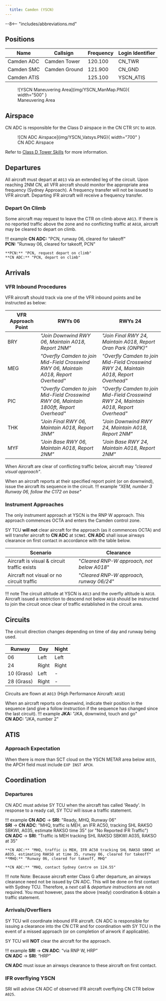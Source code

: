 ```yaml
---
  title: Camden (YSCN)
---
```


--8<-- "includes/abbreviations.md"


## Positions
| Name               | Callsign       | Frequency        | Login Identifier                         |
| ------------------ | -------------- | ---------------- | ---------------------------------------- |
| Camden ADC | Camden Tower | 120.100          | CN_TWR                        |
| Camden SMC  | Camden Ground   | 121.900          | CN_GND                      |
| Camden ATIS        |                | 125.100          | YSCN_ATIS                                |


<figure markdown>
![YSCN Maneuvering Area](img/YSCN_ManMap.PNG){ width="500" }
<figcaption>Maneuvering Area</figcaption>
</figure>

## Airspace
CN ADC is responsible for the Class D airspace in the CN CTR `SFC` to `A020`.

<figure markdown>
![CN ADC Airspace](img/YSCN_Vatsys.PNG){ width="700" }
<figcaption>CN ADC Airspace</figcaption>
</figure>  

Refer to [Class D Tower Skills](../../controller-skills/classdtwr) for more information.

## Departures

All aircraft must depart at `A013` via an extended leg of the circuit.
Upon reaching 2NM CN, all VFR aircraft should monitor the appropriate area frequency (Sydney Approach). A frequency transfer will not be issued to VFR aircraft.
Departing IFR aircraft will receive a frequency transfer.

### Depart On Climb
Some aircraft may request to leave the CTR on climb above `A013`.  If there is no reported traffic above the zone and no conflicting traffic at `A018`, aircraft may be cleared to depart on climb.

!!! example
    **CN ADC:** "PCN, runway 06, cleared for takeoff"  
    **PCN:** "Runway 06, cleared for takeoff, PCN"  

    **PCN:** "PCN, request depart on climb"  
    **CN ADC:** "PCN, depart on climb"


## Arrivals
### VFR Inbound Procedures
VFR aircraft should track via one of the VFR inbound points and be instructed as below:

| VFR Approach Point | RWYs 06  | RWYs 24 |
| ----------------| --------- | ---------- |
| BRY    | *"Join Downwind RWY 06, Maintain A018, Report 2NM"*     | *"Join Final RWY 24, Maintain A018, Report Oran Park (ONPK)"*       |
| MEG  | *"Overfly Camden to join Mid-Field Crosswind RWY 06, Maintain A018, Report Overhead"*      | *"Overfly Camden to join Mid-Field Crosswind RWY 24, Maintain A018, Report Overhead"*       |
| PIC   | *"Overfly Camden to join Mid-Field Crosswind RWY 06, Maintain 1800ft, Report Overhead"*      | *"Overfly Camden to join Mid-Field Crosswind RWY 24, Maintain A018, Report Overhead"*       |
| THK  | *"Join Final RWY 06, Maintain A018, Report 3NM"*    | *"Join Downwind RWY 24, Maintain A018, Report 2NM"*      |
| MYF   | *"Join Base RWY 06, Maintain A018, Report 2NM"*      | *"Join Base RWY 24, Maintain A018, Report 2NM"*       |

When Aircraft are clear of conflicting traffic below, aircraft may *"cleared visual approach"*.

When an aircraft reports at their specified report point (or on downwind), issue the aircraft its sequence in the circuit.
!!! example
    *"XEM, number 3 Runway 06, follow the C172 on base"*

### Instrument Approaches
The only instrument approach at YSCN is the RNP W approach.  This approach commences OCTA and enters the Camden control zone.  

SY TCU **will not** clear aircraft for the approach (as it commences OCTA) and will transfer aircraft to **CN ADC** at `SCNWI`.  **CN ADC** shall issue airways clearance on first contact in accordance with the table below.  

| Scenario | Clearance |
| -------- | --------- |
| Aircraft is visual & circuit traffic exists | "*Cleared RNP-W approach, not below A018*" |
| Aircraft not visual or no circuit traffic | "*Cleared RNP-W approach, runway 06/24*" |

!!! note
    The circuit altitude at YSCN is `A013` and the overfly altitude is `A018`.  Aircraft issued a restriction to descend not below `A018` should be instructed to join the circuit once clear of traffic established in the circuit area.

## Circuits
The circuit direction changes depending on time of day and runway being used.

| Runway | Day  | Night |
| ----------------| --------- | ---------- |
| 06    | Left       | Left        |
| 24   | Right | Right  |
| 10 (Grass) | Left | - |
| 28 (Grass) | Right | - |

Circuits are flown at `A013` (High Performance Aircraft: `A018`)

When an aircraft reports on downwind, indicate their position in the sequence (and give a follow instruction if the sequence has changed since the last circuit).
!!! example
    **JKA:** "JKA, downwind, touch and go"  
    **CN ADC:** "JKA, number 2"

## ATIS
### Approach Expectation
When there is more than SCT cloud on the YSCN METAR area below `A035`, the APCH field must include `EXP INST APCH`.

## Coordination

### Departures
CN ADC must advise SY TCU when the aircraft has called 'Ready'. In response to a ready call, SY TCU will issue a traffic statement.

!!! example
    <span class="hotline">**CN ADC** -> **SRI**</span>: "Ready, MHQ, Runway 06"  
    <span class="hotline">**SRI** -> **CN ADC**</span>: "MHQ, traffic is MEH, an IFR AC50, tracking SHL RAKSO SBKWI, A035, estimate RAKSO time 35" (or "No Reported IFR Traffic")  
    <span class="hotline">**CN ADC** -> **SRI**</span>: "Traffic is MEH tracking SHL RAKSO SBKWI A035, RAKSO at 35"  
    
    **CN ADC:** "MHQ, traffic is MEH, IFR AC50 tracking SHL RAKSO SBKWI at A035, estimating RAKSO at time 35, runway 06, cleared for takeoff"  
    **MHQ:** "Runway 06, cleared for takeoff, MHQ"
      
    **CN ADC:** "MHQ, contact Sydney Centre on 124.55"  

!!! note
    Note: Because aircraft enter Class G after departure, an airways clearance need not be issued by CN ADC. This will be done on first contact with Sydney TCU.
    Therefore, a *next* call & *departure instructions* are not required. You must however, pass the above (ready) coordination & obtain a traffic statement.

### Arrivals/Overfliers
SY TCU will coordinate inbound IFR aircraft. CN ADC is responsible for issuing a clearance into the CN CTR and for coordination with SY TCU in the event of a missed approach (or on completion of airwork if applicable).

SY TCU will **NOT** clear the aircraft for the approach.

!!! example
    <span class="hotline">**SRI** -> **CN ADC**</span>: “via RNP W, HRP”  
    <span class="hotline">**CN ADC** -> **SRI**</span>: “HRP”   

**CN ADC** must issue an airways clearance to these aircraft on first contact.

### IFR overflying YSCN
SRI will advise CN ADC of observed IFR aircraft overflying CN CTR below `A025`.
